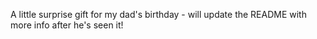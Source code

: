 A little surprise gift for my dad's birthday - will update the README with more info after he's seen it!